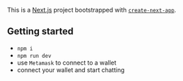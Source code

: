 This is a [Next.js](https://nextjs.org/) project bootstrapped with [`create-next-app`](https://github.com/vercel/next.js/tree/canary/packages/create-next-app).

## Getting started
- `npm i`
- `npm run dev`
- use `Metamask` to connect to a wallet
- connect your wallet and start chatting
